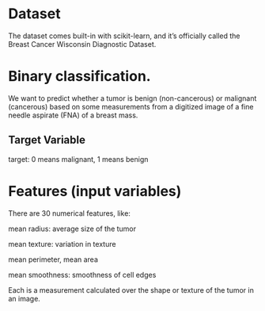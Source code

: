 # Dataset 

The dataset comes built-in with scikit-learn, and it’s officially called the Breast Cancer Wisconsin Diagnostic Dataset.


# Binary classification.

We want to predict whether a tumor is benign (non-cancerous) or malignant (cancerous) based on some measurements from a digitized image of a fine needle aspirate (FNA) of a breast mass.


## Target Variable
target: 0 means malignant, 1 means benign


# Features (input variables)

There are 30 numerical features, like:

mean radius: average size of the tumor

mean texture: variation in texture

mean perimeter, mean area

mean smoothness: smoothness of cell edges

Each is a measurement calculated over the shape or texture of the tumor in an image.



